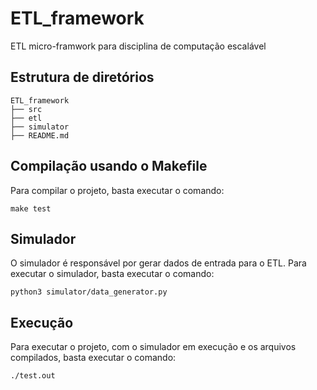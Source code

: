 # ETL_framework
ETL micro-framwork para disciplina de computação escalável

## Estrutura de diretórios
```
ETL_framework
├── src
├── etl
├── simulator
├── README.md
```

## Compilação usando o Makefile
Para compilar o projeto, basta executar o comando:
```
make test 
```

## Simulador
O simulador é responsável por gerar dados de entrada para o ETL. Para executar o simulador, basta executar o comando:
```
python3 simulator/data_generator.py
```

## Execução
Para executar o projeto, com o simulador em execução e os arquivos compilados, basta executar o comando:
```
./test.out
```